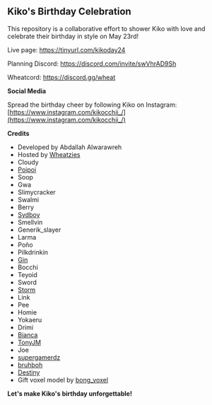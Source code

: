 ## Kiko's Birthday Celebration 

This repository is a collaborative effort to shower Kiko with love and celebrate their birthday in style on May 23rd! 

Live page: https://tinyurl.com/kikoday24 

Planning Discord: https://discord.com/invite/swVhrAD9Sh

Wheatcord: https://discord.gg/wheat

**Social Media**

Spread the birthday cheer by following Kiko on Instagram: [https://www.instagram.com/kikocchii_/](https://www.instagram.com/kikocchii_/) 

**Credits**

*  Developed by Abdallah Alwarawreh
*  Hosted by [Wheatzies](https://www.instagram.com/wheatzies/)
*  Cloudy
*  [Poipoi](https://www.instagram.com/poipoipoipoipoipoipoipii/)
*  Soop
*  Gwa
*  Slimycracker
*  Swalmi
*  Berry
*  [Sydboy](https://www.instagram.com/sydboyu/)
*  Smellvin
*  Generik_slayer 
*  Larma
*  Poño
*  Pilkdrinkin 
*  [Gin](https://www.instagram.com/ginnskii/)
*  Bocchi
*  Teyoid
*  Sword
*  [Storm](https://www.instagram.com/storm132_)
*  Link
*  Pee
*  Homie
*  Yokaeru 
*  Drimi
*  [Bianca](https://www.instagram.com/rifuhime)
*  [TonyJM](https://www.instagram.com/tonyjm2.0/)
*  Joe
*  [supergamerdz](https://instagram.com/super_gamerdz) 
*  [bruhboh](https://www.instagram.com/bruh.boh/)
*  [Destiny](https://www.instagram.com/destiny.ctrl/)
*  Gift voxel model by [bong_voxel](https://sketchfab.com/3d-models/gift-01-fee6804ad805448ca5cf29f85cb722ca) 

**Let's make Kiko's birthday unforgettable!**
